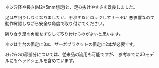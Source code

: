 
ネジ穴径や長さ(M2*5mm想定)と、足の抜けやすさを改良しました。

足は空回りしなくなりましたが、干渉するとロックしてサーボに
悪影響なので動作確認しながら安全な角度で取り付けてください。

隣り合う足の角度をずらして取り付けるのがよいと思います。

ネジは土台の固定に3本、サーボブラケットの固定に2本が必要です。

ｽﾀｯｸﾁｬﾝの顔部分については、従来品の流用も可能ですが、
参考までに3Dモデルにもヘッドシェルを含めています。

